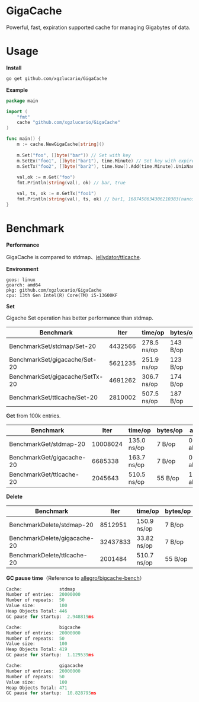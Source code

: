 # GigaCache
Powerful, fast, expiration supported cache for managing Gigabytes of data.

# Usage

**Install**

```bash
go get github.com/xgzlucario/GigaCache
```

**Example**

```go
package main

import (
    "fmt"
    cache "github.com/xgzlucario/GigaCache"
)

func main() {
    m := cache.NewGigaCache[string]()
    
    m.Set("foo", []byte("bar")) // Set with key
    m.SetEx("foo1", []byte("bar1"), time.Minute) // Set key with expired duration
    m.SetTx("foo2", []byte("bar2"), time.Now().Add(time.Minute).UnixNano()) // Set key with expired deadline
    
    val,ok := m.Get("foo")
    fmt.Println(string(val), ok) // bar, true

    val, ts, ok := m.GetTx("foo1")
    fmt.Println(string(val), ts, ok) // bar1, 1687458634306210383(nanoseconds), true
}
```

# Benchmark

**Performance**

GigaCache is compared to stdmap、[jellydator/ttlcache](https://github.com/jellydator/ttlcache).

**Environment**

```
goos: linux
goarch: amd64
pkg: github.com/xgzlucario/GigaCache
cpu: 13th Gen Intel(R) Core(TM) i5-13600KF
```

**Set**

Gigache Set operation has better performance than stdmap.

| Benchmark                       | Iter    | time/op     | bytes/op | alloc/op    |
| ------------------------------- | ------- | ----------- | -------- | ----------- |
| BenchmarkSet/stdmap/Set-20      | 4432566 | 278.5 ns/op | 143 B/op | 1 allocs/op |
| BenchmarkSet/gigacache/Set-20   | 5621235 | 251.9 ns/op | 123 B/op | 1 allocs/op |
| BenchmarkSet/gigacache/SetTx-20 | 4691262 | 306.7 ns/op | 174 B/op | 1 allocs/op |
| BenchmarkSet/ttlcache/Set-20    | 2810002 | 507.5 ns/op | 187 B/op | 2 allocs/op |

**Get** from 100k entries.

| Benchmark                 | Iter     | time/op     | bytes/op | alloc/op    |
| ------------------------- | -------- | ----------- | -------- | ----------- |
| BenchmarkGet/stdmap-20    | 10008024 | 135.0 ns/op | 7 B/op   | 0 allocs/op |
| BenchmarkGet/gigacache-20 | 6685338  | 163.7 ns/op | 7 B/op   | 0 allocs/op |
| BenchmarkGet/ttlcache-20  | 2045643  | 510.5 ns/op | 55 B/op  | 1 allocs/op |

**Delete**

| Benchmark                    | Iter     | time/op     | bytes/op | alloc/op    |
| ---------------------------- | -------- | ----------- | -------- | ----------- |
| BenchmarkDelete/stdmap-20    | 8512951  | 150.9 ns/op | 7 B/op   | 0 allocs/op |
| BenchmarkDelete/gigacache-20 | 32437833 | 33.82 ns/op | 7 B/op   | 0 allocs/op |
| BenchmarkDelete/ttlcache-20  | 2001484  | 510.7 ns/op | 55 B/op  | 1 allocs/op |

**GC pause time**（Reference to [allegro/bigcache-bench](https://github.com/allegro/bigcache-bench)）

```go
Cache:              stdmap
Number of entries:  20000000
Number of repeats:  50
Value size:         100
Heap Objects Total: 446
GC pause for startup:  2.948819ms
```

```go
Cache:              bigcache
Number of entries:  20000000
Number of repeats:  50
Value size:         100
Heap Objects Total: 419
GC pause for startup:  1.129539ms
```

```go
Cache:              gigacache
Number of entries:  20000000
Number of repeats:  50
Value size:         100
Heap Objects Total: 471
GC pause for startup:  10.828795ms
```